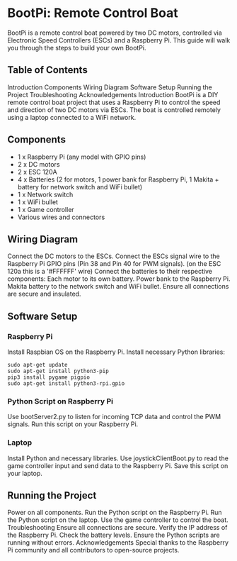 # BootPi: Remote Control Boat
BootPi is a remote control boat powered by two DC motors, controlled via Electronic Speed Controllers (ESCs) and a Raspberry Pi. This guide will walk you through the steps to build your own BootPi.

## Table of Contents
Introduction
Components
Wiring Diagram
Software Setup
Running the Project
Troubleshooting
Acknowledgements
Introduction
BootPi is a DIY remote control boat project that uses a Raspberry Pi to control the speed and direction of two DC motors via ESCs. The boat is controlled remotely using a laptop connected to a WiFi network.

## Components
+ 1 x Raspberry Pi (any model with GPIO pins)
+ 2 x DC motors
+ 2 x ESC 120A
+ 4 x Batteries (2 for motors, 1 power bank for Raspberry Pi, 1 Makita + battery for network switch and WiFi bullet)
+ 1 x Network switch
+ 1 x WiFi bullet
+ 1 x Game controller
+ Various wires and connectors


## Wiring Diagram
Connect the DC motors to the ESCs.
Connect the ESCs signal wire to the Raspberry Pi GPIO pins (Pin 38 and Pin 40 for PWM signals). (on the ESC 120a this is a '#FFFFFF' wire)
Connect the batteries to their respective components:
Each motor to its own battery.
Power bank to the Raspberry Pi.
Makita battery to the network switch and WiFi bullet.
Ensure all connections are secure and insulated.

## Software Setup
### Raspberry Pi
Install Raspbian OS on the Raspberry Pi.
Install necessary Python libraries:

```
sudo apt-get update
sudo apt-get install python3-pip
pip3 install pygame pigpio
sudo apt-get install python3-rpi.gpio
```

### Python Script on Raspberry Pi
Use bootServer2.py to listen for incoming TCP data and control the PWM signals. Run this script on your Raspberry Pi.

### Laptop
Install Python and necessary libraries.
Use joystickClientBoot.py to read the game controller input and send data to the Raspberry Pi. Save this script on your laptop.

## Running the Project
Power on all components.
Run the Python script on the Raspberry Pi.
Run the Python script on the laptop.
Use the game controller to control the boat.
Troubleshooting
Ensure all connections are secure.
Verify the IP address of the Raspberry Pi.
Check the battery levels.
Ensure the Python scripts are running without errors.
Acknowledgements
Special thanks to the Raspberry Pi community and all contributors to open-source projects.